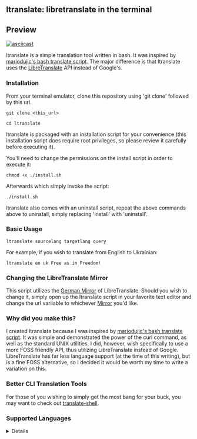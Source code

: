 ## ltranslate: libretranslate in the terminal

## Preview
[![asciicast](https://asciinema.org/a/X9mJ2Muy0Pjwm1tYsbj7yy4xm.svg)](https://asciinema.org/a/X9mJ2Muy0Pjwm1tYsbj7yy4xm)

ltranslate is a simple translation tool written in bash. It was inspired by [mariodujic's bash translate script](https://github.com/mariodujic/Bash-Translate). The major difference is that ltranslate uses the [LibreTranslate](https://github.com/LibreTranslate/LibreTranslate) API instead of Google's.

### Installation

From your terminal emulator, clone this repository using 'git clone' followed by this url.

```git clone <this_url>```

```cd ltranslate```

ltranslate is packaged with an installation script for your convenience (this installation script does require root privileges, so please review it carefully before executing it).

You'll need to change the permissions on the install script in order to execute it:

```chmod +x ./install.sh```

Afterwards which simply invoke the script:

```./install.sh```

 ltranslate also comes with an uninstall script, repeat the above commands above to uninstall, simply replacing 'install' with 'uninstall'.

### Basic Usage

```ltranslate sourcelang targetlang query```

For example, if you wish to translate from English to Ukrainian:

```ltranslate en uk Free as in Freedom!```

### Changing the LibreTranslate Mirror

This script utilizes the [German Mirror](https://libretranslate.de/) of LibreTranslate. Should you wish to change it, simply open up the ltranslate script in your favorite text editor and change the url variiable to whichever [Mirror](https://github.com/LibreTranslate/LibreTranslate#mirrors) you'd like.

### Why did you make this?

I created ltranslate because I was inspired by [mariodujic's bash translate script](https://github.com/mariodujic/Bash-Translate). It was simple and demonstrated the power of the curl command, as well as the standard UNIX utilities. I did, however, wish specifically to use a more FOSS friendly API, thus utilizing LibreTranslate instead of Google. LibreTranslate has far less language support (at the time of this writing), but is a fine FOSS alternative, so I decided it would be worth my time to write a variation on this.

### Better CLI Translation Tools

For those of you wishing to simply get the most bang for your buck, you may want to check out [translate-shell](https://github.com/soimort/translate-shell).

### Supported Languages

<details>

|                     |       |
| ------------------- | ----- |
| Arabic              | ar    |
| Azerbaijani         | az    |
| Chinese             | zh    |
| Czech               | cs    |
| Danish              | da    |
| Dutch               | nl    |
| English             | en    |
| Esperanto           | eo    |
| Finnish             | fi    |
| French              | fr    |
| German              | de    |
| Greek               | el    |
| Hindi               | hi    |
| Hungarian           | hu    |
| Indonesian          | id    |
| Irish               | ga    |
| Italian             | it    |
| Japanese            | ja    |
| Korean              | ko    |
| Persian             | fa    |
| Polish              | pl    |
| Portuguese          | pt    |
| Russian             | ru    |
| Slovak              | sk    |
| Spanish             | es    |
| Swedish             | sv    |
| Turkish             | tr    |
| Ukrainian           | uk    |

</details>
